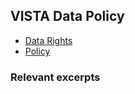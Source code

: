 ## VISTA Data Policy

* [Data Rights](https://github.com/vistadataproject/documents/blob/master/Submissions/src/VistAMetadata-2015-12-09-PWS.md#data-rights)
* [Policy](https://github.com/vistadataproject/documents/blob/master/Submissions/src/VistAMetadata-2015-12-09-PWS.pdf)

### Relevant excerpts
